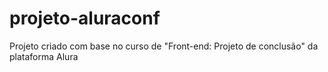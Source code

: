 # projeto-aluraconf
Projeto criado com base no curso de "Front-end: Projeto de conclusão" da plataforma Alura

